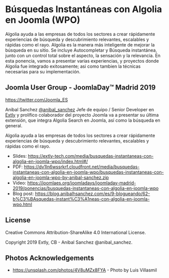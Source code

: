 
# Búsquedas Instantáneas con Algolia en Joomla (WPO)

Algolia ayuda a las empresas de todos los sectores a crear rápidamente experiencias de búsqueda y descubrimiento relevantes, escalables y rápidas como el rayo. Algolia es la manera más inteligente de mejorar la búsqueda en su sitio. Se incluye Autocompletar y Búsqueda instantánea, junto con un control total sobre el aspecto, la sensación y la relevancia. En esta ponencia, vamos a presentar varias experiencias, y proyectos donde Algolia fue integrado exitosamente; asi como tambien la técnicas necesarias para su implementación.

## Joomla User Group - JoomlaDay™ Madrid 2019

<https://twitter.com/Joomla_ES>

Anibal Sanchez [@anibal_sanchez](https://twitter.com/anibal_sanchez) Jefe de equipo / Senior Developer en [Extly](https://extly.com) y prolífico colaborador del proyecto Joomla va a presentar su última extensión, que integra Algolia Search en Joomla, así como la búsqueda en general.

Algolia ayuda a las empresas de todos los sectores a crear rápidamente experiencias de búsqueda y descubrimiento relevantes, escalables y rápidas como el rayo.

- Slides: <https://extly-tech.com/media/busquedas-instantaneas-con-algolia-en-joomla-wpo/index.html#/>
- PDF: <https://dv1ln6wssrkrf.cloudfront.net/media/busquedas-instantaneas-con-algolia-en-joomla-wpo/busquedas-instantaneas-con-algolia-en-joomla-wpo-by-anibal-sanchez.zip>
- Video: <https://joomlaes.org/joomladays/joomladay-madrid-2019/ponencias/busquedas-instantaneas-con-algolia-en-joomla-wpo>
- Blog post: <https://blog.anibalhsanchez.com/es/9-blogueando/62-b%C3%BAsquedas-instant%C3%A1neas-con-algolia-en-joomla-wpo.html>

## License

Creative Commons Attribution-ShareAlike 4.0 International License.

Copyright 2019 Extly, CB - Anibal Sanchez @anibal_sanchez.

## Photos Acknowledgements

- https://unsplash.com/photos/4V8uMZx8FYA - Photo by Luis Villasmil